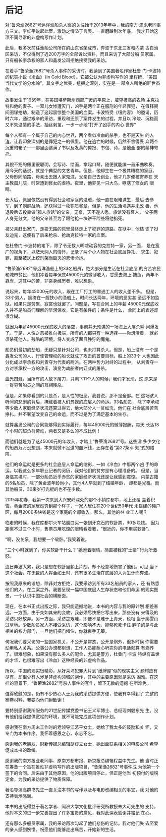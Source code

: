 # 后记

  对“鲁荣渔2682”号远洋渔船杀人案的关注始于2013年年中，我的南方
周末老同事方三文、李红平说起此案，激动之情溢于言表。一直磨蹭到次年底，
我才开始这项不同寻常的非虚构写作计划。

  此后，我多次前往渔船公司所在的山东省荣成市，奔波于东北三省和内蒙
古自治区采访，不仅得到了近200万字的全部诉讼资料，而且采访了大部分船
员家属。只有船长李承权的家人和鑫发公司拒绝接受我的采访。

  在着手“鲁荣渔2682”号杀人事件的采访时，我读到了美国著名作家杜鲁
门·卡波特的纪实小说《冷血》（In Cold Blood）。它被公认为非虚构写作的
里程碑、“美国当代文学的分水岭”，其文字之优美，挖掘之深刻，实在是一
部令人叫绝的旷世杰作。

  故事发生于1959年，在美国堪萨斯州西部广袤的平原上，威望极高的农场
主克拉特和他的妻子、一双儿女惨遭灭门，凶手是两个正在服刑的年轻罪犯，
在假释期间图谋抢劫，制造了这起震惊整个美国的血案。卡波特受《纽约客》
的邀请，历时六年，通过艰辛的采访，重现和还原了案件发生的过程，并且以
冷峻、沉稳而又不失温情的手法，抽丝剥茧，一步一步地“打开了凶手的内心
世界”

  每个人都有一个属于自己的内心世界，两个看似冷血的杀手，也不是天生
的人渣。让我印象深刻的是罪犯之一的佩里。他在逃亡的时候，仍然不舍得丢
弃两个沉重的箱子——那里面装满了书以及发黄的剪报、书信、诗，是他全
部的精神寄托。

  其貌不扬的佩里很聪明，会写诗、绘画，拿起口琴，随便就能编一首乐曲吹奏，
用今天的话说，就是个典型的文艺青年。但是，他却生在一个极其糟糕的家庭，
父母形同陌路，母亲出去跟人家鬼混，父亲自己去创业，他才几岁便被寄养在
天主教孤儿院，时常遭到修女的虐待。夜里，他梦见一只大鸟，啄瞎了修女的
眼睛。

  长大后，佩里依然没有得到社会和家庭的温暖，他一直在艰难谋生，最后
去参军，到了朝鲜战场，还获得过一枚铜质奖章。但是，他的生活境遇并未改
善，他退役后去投靠做“猎人旅馆”的父亲。无奈，天不遂人愿，旅馆没有客人，
父子两人身无分文，他的父亲甚至为了跟他抢一块饼干险些将他掐死。

  被父亲赶出家门、走投无路的佩里最终走上了犯罪的道路。在狱中，他结
识了狱友迪克，这便有了后来枪杀、抢劫克拉特一家的血案。

  在杜鲁门·卡波特的笔下，除了令无数人晞嘘动容的克拉特一家，另一面，
是在宽广的视角下，以悲天焖人的情怀，记录了两个小人物在社会底层挣扎、
求生、犯罪，直至被送上绞刑架而毁灭的悲惨命运。

  “鲁荣渔2682”号远洋渔船上的33名船员，绝大部分是生活在社会底层
的穷苦农民和城市贫民，他们冲着每年保底45000元的微薄收入，甘愿去海上
捕鱼，两年不靠岸，这其中的苦，非亲身经历者，难以想象。

  说起来，每年45000元的收入，跟在工厂打工的普通工人的收入差不多。
但是，33个男人，拥挤在一艘狭小的渔船上，时间长达两年，环境的恶劣甚
至远不如监狱。如果只是劳累、寂寞也就罢了。问题是，写在合同上的年薪
45000元保底收入并不是船员们理解的旱涝保收，它是有条件的；条件是什么，
合同上的表述却很含糊。

  就因为年薪45000元保底收入的落空，事前并无预谋的一场海上大屠杀瞬
间爆发了。于是，人性之恶被推向极端，所有的人都只有一种选择——你想活着，
就必须杀死他人。残酷的环境，将人变成了面目狰狞的魔鬼。

  船员们最初的劫船，无疑只是针对公司，也未打算杀人。但是，船上没有
一个是鑫发公司的人，行使管理权的船长就成了攻击的首要目标，船上的33个
人也因此分化成以李承权和刘贵夺为代表的两派。在两种势力对峙的过程中，
从刘贵夺一方对李承权一方的攻击，演变为劫船者内讧式的屠杀。

  血光四溅，当所有的人放下屠刀，只剩下11个人的时候，我们才发现，这
原来是一群穷苦船员之间的互相残杀。

  但是，如果你看到的只是杀，是人性的极恶，我要说，那不是全部。在
这场骇人听闻的悲剧的背后，掩藏着被人们忽视的底层人的命运。33名船员，
除了李承权等少数人家庭经济状况还算过得去，绝大部分人一贫如洗，他们在
社会底层苦苦挣扎，并不奢望改变自己的命运，而不过是为了满足基本的生存。

  就算鑫发公司的合同能够得到实际履行，每年45000元的微薄报酬，每天
长达18个小时的超负荷劳动，两者又是多么的不成比例！

  而他们就是为了这45000元的年收入，才踏上“鲁荣渔2682”号。这些没
多少文化的船员万万没想到，本来就微不足道的血汗钱，还存在着“第22条军
规”式的陷阱。

  他们的命运就是更多的社会底层人命运的缩影，一如《冷血》中那两个凶
手的命运。以我这么多年职业记者的阅历，我对他们的贫穷是有心理准备的。
但是，当身临其境时，一部分船员近乎赤贫的家庭经济状况还是让我感到震惊。
内蒙古籍的5名船员，除了黄金波年龄尚小，其他4人早就到了结婚年龄，
却都是光棍。而其他船员，30来岁打光棍的也不在少数。

  2015年初春，我第一次来到大兴安岭深处的那个小镇库都尔，地上还覆
盖着积雪。黄金波的家居然穷到那个样子，一家人居住在20个世纪50年代
未搭建的棚户区，每月2000多块钱是这个家庭的全部收入。那么，其他的林
业工人呢？

  临走的时候，我在库都尔火车站窗口买一张到牙克石的软卧票，90多块钱。
因为距离不过三个小时，售票员用吃惊的眼晴看着我，“很近的，你不用买软卧”。

  “啊，没关系，我想要一个软卧。”我笑着说。

  “三个小时就到了，你买软卧干什么？”她瞪着眼晴，简直被我的“土豪”
行为所激怒。

  连日奔波太累，我只是想在软卧里躺上片刻，却不经意地伤害了他们。可见
当下这个社会，在无数的人挥金如土时，还有很多生活在底层的人为生计而奔波。

  按照我原来的设想，除非对方拒绝，我要采访到所有33名船员的家人，还
有熟悉他们的人。在血案之外，我要呈现一幅中国底层人生存状态和他们命运
的现实图景，一个认识中国社会的横断面。

  现在，在本书正式出版之际，我只能遗撼地说，本书的内容与我的原计划
相差甚远。一方面，由于突如其来的变故，我必须尽快把它写出来，那些没有
来得及的采访只好放弃。另一方面，采访之艰难，即便不是难于上青天，也相
当于爬雪山过草地。少数船员家人不接受采访，这个影响不大，能够死死卡住
脖子的是与此相关的权力部门，一旦他们把门堵住，你就束手无策。

  何况我们要采访的一些国家机关，不公开是常态，公开是例外，很多时候
你需要动用私人关系。公事公办想都别想，工作人员能耐心听完你的电话就算
有涵养了。很难想象，如果没有那么多人的配合，尤其是警方，杜鲁门·卡波
特纵有盖世的才华，也很难写出《冷血》这种经典的非虚构作品。

  所以，中国的现实很精彩，从好莱坞犯罪大片到“纸牌屋”似的现实主义
题材应有尽有，却很少有人涉足非虚构领域的创作，其中的主要原因就是采访
困难。在这样的背景下，“鲁荣渔2682”号杀人事件的写作，留下无数的遗撼
在所难免。

  值得欣慰的是，仍有不少热心人士为我的采访提供方便，使我有幸得到了
完整的案卷材料，我要向他们射致谢！

  要特别感谢我所服务的21世纪传媒党委书记王义军博士、总经理刘健东先
生，没有他们给我提供宽松的环境，就不可能完成这项创作计划。

  感谢我在南方周末工作时的老领导江艺平女土，她给了我太多的鼓励和关
怀，又专门为本书作序。我怀着感恩之心，永志不忘。

  感谢我的老朋友、财新传媒总编辑胡舒立女士，她出面联系相关的电影公司
希望促成本书的改编。

  感谢我的南方报业老同事、原南方都市报、新京报总编辑程益中先生。他
当时正在筹备一个旨在推动非虚构写作的出版项目，“鲁荣渔2682”号事件成
为他第一个签下的合同。后来由于其他原因，他的出版项目停止，但正是他当
初预付的版税定金，为我的采访提供了物质保障。

  著名导演高群书先生一直关注本书的写作以及与电影改编相关的事宜，我
对他的支持表示感谢。

  本书的出版得益于著名学者、同济大学文化批评研究所教授朱大可先生的
支持，他对本文的进一步完善提出了许多宝贵的意见，我对此深表感谢并铭记
在心。

  还有那么多船员家属，我的采访再次勾起了他们悲伤的记忆。我对他们失
去至爱的亲人感到惋惜。祝愿他们能够走出痛苦，开始新的生活。



